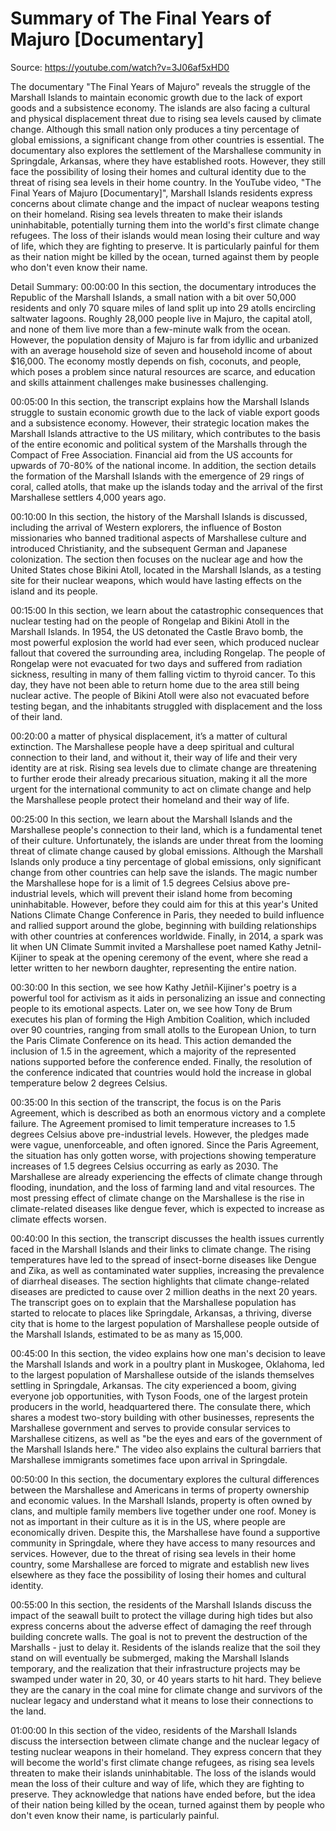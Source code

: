 # Summary of The Final Years of Majuro [Documentary]

Source: https://youtube.com/watch?v=3J06af5xHD0

The documentary "The Final Years of Majuro" reveals the struggle of the Marshall Islands to maintain economic growth due to the lack of export goods and a subsistence economy. The islands are also facing a cultural and physical displacement threat due to rising sea levels caused by climate change. Although this small nation only produces a tiny percentage of global emissions, a significant change from other countries is essential. The documentary also explores the settlement of the Marshallese community in Springdale, Arkansas, where they have established roots. However, they still face the possibility of losing their homes and cultural identity due to the threat of rising sea levels in their home country.
In the YouTube video, "The Final Years of Majuro [Documentary]", Marshall Islands residents express concerns about climate change and the impact of nuclear weapons testing on their homeland. Rising sea levels threaten to make their islands uninhabitable, potentially turning them into the world's first climate change refugees. The loss of their islands would mean losing their culture and way of life, which they are fighting to preserve. It is particularly painful for them as their nation might be killed by the ocean, turned against them by people who don't even know their name.

Detail Summary: 
00:00:00
In this section, the documentary introduces the Republic of the Marshall Islands, a small nation with a bit over 50,000 residents and only 70 square miles of land split up into 29 atolls encircling saltwater lagoons. Roughly 28,000 people live in Majuro, the capital atoll, and none of them live more than a few-minute walk from the ocean. However, the population density of Majuro is far from idyllic and urbanized with an average household size of seven and household income of about $16,000. The economy mostly depends on fish, coconuts, and people, which poses a problem since natural resources are scarce, and education and skills attainment challenges make businesses challenging.

00:05:00
In this section, the transcript explains how the Marshall Islands struggle to sustain economic growth due to the lack of viable export goods and a subsistence economy. However, their strategic location makes the Marshall Islands attractive to the US military, which contributes to the basis of the entire economic and political system of the Marshalls through the Compact of Free Association. Financial aid from the US accounts for upwards of 70-80% of the national income. In addition, the section details the formation of the Marshall Islands with the emergence of 29 rings of coral, called atolls, that make up the islands today and the arrival of the first Marshallese settlers 4,000 years ago.

00:10:00
In this section, the history of the Marshall Islands is discussed, including the arrival of Western explorers, the influence of Boston missionaries who banned traditional aspects of Marshallese culture and introduced Christianity, and the subsequent German and Japanese colonization. The section then focuses on the nuclear age and how the United States chose Bikini Atoll, located in the Marshall Islands, as a testing site for their nuclear weapons, which would have lasting effects on the island and its people.

00:15:00
In this section, we learn about the catastrophic consequences that nuclear testing had on the people of Rongelap and Bikini Atoll in the Marshall Islands. In 1954, the US detonated the Castle Bravo bomb, the most powerful explosion the world had ever seen, which produced nuclear fallout that covered the surrounding area, including Rongelap. The people of Rongelap were not evacuated for two days and suffered from radiation sickness, resulting in many of them falling victim to thyroid cancer. To this day, they have not been able to return home due to the area still being nuclear active. The people of Bikini Atoll were also not evacuated before testing began, and the inhabitants struggled with displacement and the loss of their land.

00:20:00
a matter of physical displacement, it’s a matter of cultural extinction. The Marshallese people have a deep spiritual and cultural connection to their land, and without it, their way of life and their very identity are at risk. Rising sea levels due to climate change are threatening to further erode their already precarious situation, making it all the more urgent for the international community to act on climate change and help the Marshallese people protect their homeland and their way of life.

00:25:00
In this section, we learn about the Marshall Islands and the Marshallese people's connection to their land, which is a fundamental tenet of their culture. Unfortunately, the islands are under threat from the looming threat of climate change caused by global emissions. Although the Marshall Islands only produce a tiny percentage of global emissions, only significant change from other countries can help save the islands. The magic number the Marshallese hope for is a limit of 1.5 degrees Celsius above pre-industrial levels, which will prevent their island home from becoming uninhabitable. However, before they could aim for this at this year's United Nations Climate Change Conference in Paris, they needed to build influence and rallied support around the globe, beginning with building relationships with other countries at conferences worldwide. Finally, in 2014, a spark was lit when UN Climate Summit invited a Marshallese poet named Kathy Jetnil-Kijiner to speak at the opening ceremony of the event, where she read a letter written to her newborn daughter, representing the entire nation.

00:30:00
In this section, we see how Kathy Jetñil-Kijiner's poetry is a powerful tool for activism as it aids in personalizing an issue and connecting people to its emotional aspects. Later on, we see how Tony de Brum executes his plan of forming the High Ambition Coalition, which included over 90 countries, ranging from small atolls to the European Union, to turn the Paris Climate Conference on its head. This action demanded the inclusion of 1.5 in the agreement, which a majority of the represented nations supported before the conference ended. Finally, the resolution of the conference indicated that countries would hold the increase in global temperature below 2 degrees Celsius.

00:35:00
In this section of the transcript, the focus is on the Paris Agreement, which is described as both an enormous victory and a complete failure. The Agreement promised to limit temperature increases to 1.5 degrees Celsius above pre-industrial levels. However, the pledges made were vague, unenforceable, and often ignored. Since the Paris Agreement, the situation has only gotten worse, with projections showing temperature increases of 1.5 degrees Celsius occurring as early as 2030. The Marshallese are already experiencing the effects of climate change through flooding, inundation, and the loss of farming land and vital resources. The most pressing effect of climate change on the Marshallese is the rise in climate-related diseases like dengue fever, which is expected to increase as climate effects worsen.

00:40:00
In this section, the transcript discusses the health issues currently faced in the Marshall Islands and their links to climate change. The rising temperatures have led to the spread of insect-borne diseases like Dengue and Zika, as well as contaminated water supplies, increasing the prevalence of diarrheal diseases. The section highlights that climate change-related diseases are predicted to cause over 2 million deaths in the next 20 years. The transcript goes on to explain that the Marshallese population has started to relocate to places like Springdale, Arkansas, a thriving, diverse city that is home to the largest population of Marshallese people outside of the Marshall Islands, estimated to be as many as 15,000.

00:45:00
In this section, the video explains how one man's decision to leave the Marshall Islands and work in a poultry plant in Muskogee, Oklahoma, led to the largest population of Marshallese outside of the islands themselves settling in Springdale, Arkansas. The city experienced a boom, giving everyone job opportunities, with Tyson Foods, one of the largest protein producers in the world, headquartered there. The consulate there, which shares a modest two-story building with other businesses, represents the Marshallese government and serves to provide consular services to Marshallese citizens, as well as "be the eyes and ears of the government of the Marshall Islands here." The video also explains the cultural barriers that Marshallese immigrants sometimes face upon arrival in Springdale.

00:50:00
In this section, the documentary explores the cultural differences between the Marshallese and Americans in terms of property ownership and economic values. In the Marshall Islands, property is often owned by clans, and multiple family members live together under one roof. Money is not as important in their culture as it is in the US, where people are economically driven. Despite this, the Marshallese have found a supportive community in Springdale, where they have access to many resources and services. However, due to the threat of rising sea levels in their home country, some Marshallese are forced to migrate and establish new lives elsewhere as they face the possibility of losing their homes and cultural identity.

00:55:00
In this section, the residents of the Marshall Islands discuss the impact of the seawall built to protect the village during high tides but also express concerns about the adverse effect of damaging the reef through building concrete walls. The goal is not to prevent the destruction of the Marshalls - just to delay it. Residents of the islands realize that the soil they stand on will eventually be submerged, making the Marshall Islands temporary, and the realization that their infrastructure projects may be swamped under water in 20, 30, or 40 years starts to hit hard. They believe they are the canary in the coal mine for climate change and survivors of the nuclear legacy and understand what it means to lose their connections to the land.

01:00:00
In this section of the video, residents of the Marshall Islands discuss the intersection between climate change and the nuclear legacy of testing nuclear weapons in their homeland. They express concern that they will become the world's first climate change refugees, as rising sea levels threaten to make their islands uninhabitable. The loss of the islands would mean the loss of their culture and way of life, which they are fighting to preserve. They acknowledge that nations have ended before, but the idea of their nation being killed by the ocean, turned against them by people who don't even know their name, is particularly painful.

